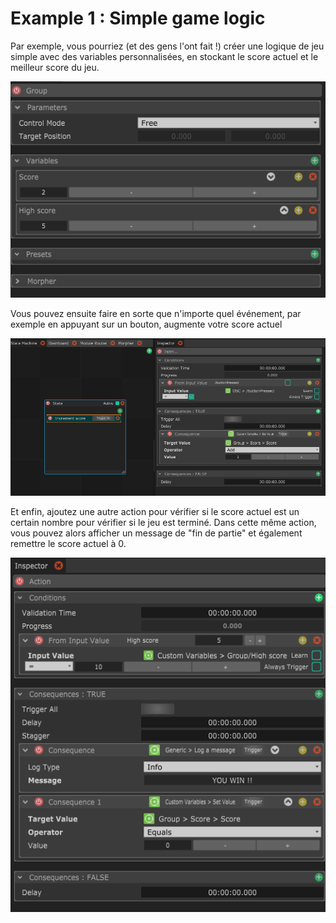 # Example 1 : Simple game logic

Par exemple, vous pourriez \(et des gens l'ont fait !\) créer une logique de jeu simple avec des variables personnalisées, en stockant le score actuel et le meilleur score du jeu.

![Groupe de variables personnalis&#xE9;es simples contenant 2 valeurs.](../../.gitbook/assets/custom-variables.png)

Vous pouvez ensuite faire en sorte que n'importe quel événement, par exemple en appuyant sur un bouton, augmente votre score actuel

![Une action qui incr&#xE9;mente le &quot;Score&quot; ; variable personnalis&#xE9;e sur chaque bouton Appuyez sur ](../../.gitbook/assets/increment_score.png)

Et enfin, ajoutez une autre action pour vérifier si le score actuel est un certain nombre pour vérifier si le jeu est terminé. Dans cette même action, vous pouvez alors afficher un message de "fin de partie" et également remettre le score actuel à 0.

![Une action qui affiche &quot;YOU WIN&quot; ; et r&#xE9;initialise le score actuel lorsqu&apos;il atteint 10](../../.gitbook/assets/highscore.png)

